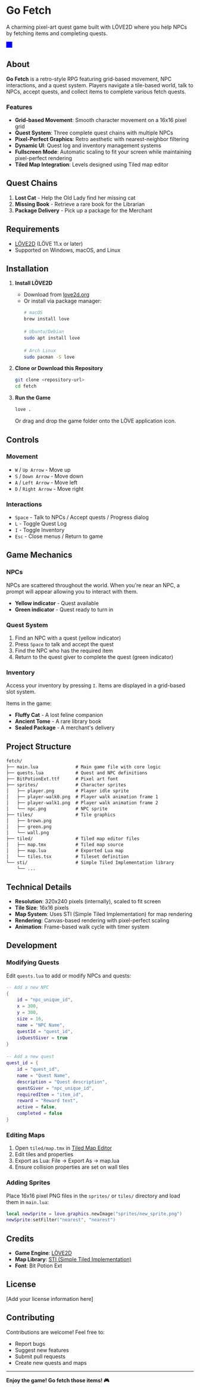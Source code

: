 # Go Fetch

A charming pixel-art quest game built with LÖVE2D where you help NPCs by fetching items and completing quests.

![Game Title](sprites/player.png)

## About

**Go Fetch** is a retro-style RPG featuring grid-based movement, NPC interactions, and a quest system. Players navigate a tile-based world, talk to NPCs, accept quests, and collect items to complete various fetch quests.

### Features

- **Grid-based Movement**: Smooth character movement on a 16x16 pixel grid
- **Quest System**: Three complete quest chains with multiple NPCs
- **Pixel-Perfect Graphics**: Retro aesthetic with nearest-neighbor filtering
- **Dynamic UI**: Quest log and inventory management systems
- **Fullscreen Mode**: Automatic scaling to fit your screen while maintaining pixel-perfect rendering
- **Tiled Map Integration**: Levels designed using Tiled map editor

## Quest Chains

1. **Lost Cat** - Help the Old Lady find her missing cat
2. **Missing Book** - Retrieve a rare book for the Librarian
3. **Package Delivery** - Pick up a package for the Merchant

## Requirements

- [LÖVE2D](https://love2d.org/) (LÖVE 11.x or later)
- Supported on Windows, macOS, and Linux

## Installation

1. **Install LÖVE2D**
   - Download from [love2d.org](https://love2d.org/)
   - Or install via package manager:
     ```bash
     # macOS
     brew install love
     
     # Ubuntu/Debian
     sudo apt install love
     
     # Arch Linux
     sudo pacman -S love
     ```

2. **Clone or Download this Repository**
   ```bash
   git clone <repository-url>
   cd fetch
   ```

3. **Run the Game**
   ```bash
   love .
   ```
   
   Or drag and drop the game folder onto the LÖVE application icon.

## Controls

### Movement
- `W` / `Up Arrow` - Move up
- `S` / `Down Arrow` - Move down
- `A` / `Left Arrow` - Move left
- `D` / `Right Arrow` - Move right

### Interactions
- `Space` - Talk to NPCs / Accept quests / Progress dialog
- `L` - Toggle Quest Log
- `I` - Toggle Inventory
- `Esc` - Close menus / Return to game

## Game Mechanics

### NPCs
NPCs are scattered throughout the world. When you're near an NPC, a prompt will appear allowing you to interact with them.

- **Yellow indicator** - Quest available
- **Green indicator** - Quest ready to turn in

### Quest System
1. Find an NPC with a quest (yellow indicator)
2. Press `Space` to talk and accept the quest
3. Find the NPC who has the required item
4. Return to the quest giver to complete the quest (green indicator)

### Inventory
Access your inventory by pressing `I`. Items are displayed in a grid-based slot system.

Items in the game:
- **Fluffy Cat** - A lost feline companion
- **Ancient Tome** - A rare library book
- **Sealed Package** - A merchant's delivery

## Project Structure

```
fetch/
├── main.lua              # Main game file with core logic
├── quests.lua            # Quest and NPC definitions
├── BitPotionExt.ttf      # Pixel art font
├── sprites/              # Character sprites
│   ├── player.png        # Player idle sprite
│   ├── player-walk0.png  # Player walk animation frame 1
│   ├── player-walk1.png  # Player walk animation frame 2
│   └── npc.png           # NPC sprite
├── tiles/                # Tile graphics
│   ├── brown.png
│   ├── green.png
│   └── wall.png
├── tiled/                # Tiled map editor files
│   ├── map.tmx           # Tiled map source
│   ├── map.lua           # Exported Lua map
│   └── tiles.tsx         # Tileset definition
└── sti/                  # Simple Tiled Implementation library
    └── ...
```

## Technical Details

- **Resolution**: 320x240 pixels (internally), scaled to fit screen
- **Tile Size**: 16x16 pixels
- **Map System**: Uses STI (Simple Tiled Implementation) for map rendering
- **Rendering**: Canvas-based rendering with pixel-perfect scaling
- **Animation**: Frame-based walk cycle with timer system

## Development

### Modifying Quests

Edit `quests.lua` to add or modify NPCs and quests:

```lua
-- Add a new NPC
{
    id = "npc_unique_id",
    x = 300,
    y = 300,
    size = 16,
    name = "NPC Name",
    questId = "quest_id",
    isQuestGiver = true
}

-- Add a new quest
quest_id = {
    id = "quest_id",
    name = "Quest Name",
    description = "Quest description",
    questGiver = "npc_unique_id",
    requiredItem = "item_id",
    reward = "Reward text",
    active = false,
    completed = false
}
```

### Editing Maps

1. Open `tiled/map.tmx` in [Tiled Map Editor](https://www.mapeditor.org/)
2. Edit tiles and properties
3. Export as Lua: File → Export As → map.lua
4. Ensure collision properties are set on wall tiles

### Adding Sprites

Place 16x16 pixel PNG files in the `sprites/` or `tiles/` directory and load them in `main.lua`:

```lua
local newSprite = love.graphics.newImage("sprites/new_sprite.png")
newSprite:setFilter("nearest", "nearest")
```

## Credits

- **Game Engine**: [LÖVE2D](https://love2d.org/)
- **Map Library**: [STI (Simple Tiled Implementation)](https://github.com/karai17/Simple-Tiled-Implementation)
- **Font**: Bit Potion Ext

## License

[Add your license information here]

## Contributing

Contributions are welcome! Feel free to:
- Report bugs
- Suggest new features
- Submit pull requests
- Create new quests and maps

---

**Enjoy the game! Go fetch those items! 🎮**

